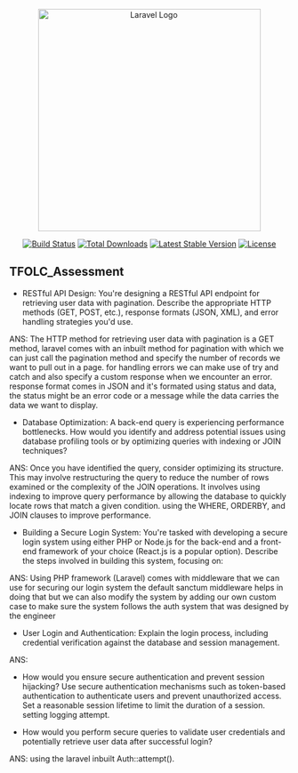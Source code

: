 <p align="center"><a href="https://laravel.com" target="_blank"><img src="https://raw.githubusercontent.com/laravel/art/master/logo-lockup/5%20SVG/2%20CMYK/1%20Full%20Color/laravel-logolockup-cmyk-red.svg" width="400" alt="Laravel Logo"></a></p>

<p align="center">
<a href="https://github.com/laravel/framework/actions"><img src="https://github.com/laravel/framework/workflows/tests/badge.svg" alt="Build Status"></a>
<a href="https://packagist.org/packages/laravel/framework"><img src="https://img.shields.io/packagist/dt/laravel/framework" alt="Total Downloads"></a>
<a href="https://packagist.org/packages/laravel/framework"><img src="https://img.shields.io/packagist/v/laravel/framework" alt="Latest Stable Version"></a>
<a href="https://packagist.org/packages/laravel/framework"><img src="https://img.shields.io/packagist/l/laravel/framework" alt="License"></a>
</p>

## TFOLC_Assessment


- RESTful API Design: You're designing a RESTful API endpoint for retrieving user
data with pagination. Describe the appropriate HTTP methods (GET, POST, etc.),
response formats (JSON, XML), and error handling strategies you'd use.

ANS: The HTTP method for retrieving user data with pagination is a GET method, laravel comes with an inbuilt method for pagination with which we can just call the pagination method and specify the number of records we want to pull out in a page. for handling errors we can make use of try and catch and also specify a custom response when we encounter an error. response format comes in JSON and it's formated using status and data, the status might be an error code or a message while the data carries the data we want to display.

- Database Optimization: A back-end query is experiencing performance bottlenecks.
How would you identify and address potential issues using database profiling tools or
by optimizing queries with indexing or JOIN techniques?

ANS: Once you have identified the query, consider optimizing its structure. This may involve restructuring the query to reduce the number of rows examined or the complexity of the JOIN operations.
It involves using indexing to improve query performance by allowing the database to quickly locate rows that match a given condition. using the WHERE, ORDERBY, and JOIN clauses to improve performance.

- Building a Secure Login System:
You're tasked with developing a secure login system using either PHP or Node.js for
the back-end and a front-end framework of your choice (React.js is a popular option).
Describe the steps involved in building this system, focusing on:

ANS: Using PHP framework (Laravel) comes with middleware that we can use for securing our login system the default sanctum middleware helps in doing that but we can also modify the system by adding our own custom case to make sure the system follows the auth system that was designed by the engineer 


- User Login and Authentication: Explain the login process, including credential
verification against the database and session management.

ANS: 

- How would you ensure secure authentication and prevent session hijacking?
  Use secure authentication mechanisms such as token-based authentication to authenticate users and prevent unauthorized access.
  Set a reasonable session lifetime to limit the duration of a session.
  setting logging attempt.

- How would you perform secure queries to validate user credentials and
potentially retrieve user data after successful login?

ANS: using the laravel inbuilt Auth::attempt(). 
